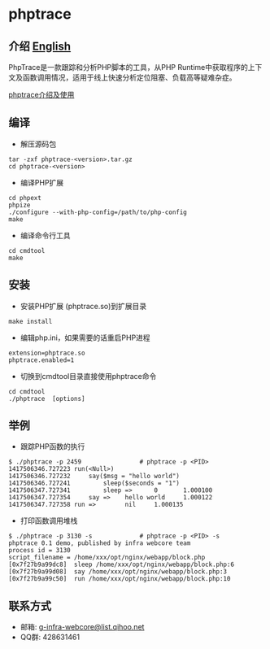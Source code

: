 phptrace
========

## 介绍 [English](https://github.com/Qihoo360/phptrace/blob/master/README.md)

PhpTrace是一款跟踪和分析PHP脚本的工具，从PHP Runtime中获取程序的上下文及函数调用情况，适用于线上快速分析定位阻塞、负载高等疑难杂症。

[phptrace介绍及使用](https://github.com/Qihoo360/phptrace/wiki)

## 编译

* 解压源码包
```shell
tar -zxf phptrace-<version>.tar.gz
cd phptrace-<version>
```

* 编译PHP扩展
```shell
cd phpext
phpize
./configure --with-php-config=/path/to/php-config
make
```

* 编译命令行工具
```shell
cd cmdtool
make
```

## 安装
* 安装PHP扩展 (phptrace.so)到扩展目录
```shell
make install
```

* 编辑php.ini，如果需要的话重启PHP进程
```
extension=phptrace.so
phptrace.enabled=1
```

* 切换到cmdtool目录直接使用phptrace命令
```shell
cd cmdtool
./phptrace  [options]
```

## 举例

* 跟踪PHP函数的执行

```shell
$ ./phptrace -p 2459                # phptrace -p <PID>
1417506346.727223 run(<Null>)
1417506346.727232     say($msg = "hello world")
1417506346.727241         sleep($seconds = "1")
1417506347.727341         sleep =>      0       1.000100 
1417506347.727354     say =>    hello world     1.000122 
1417506347.727358 run =>        nil     1.000135
```

* 打印函数调用堆栈
```shell
$ ./phptrace -p 3130 -s             # phptrace -p <PID> -s
phptrace 0.1 demo, published by infra webcore team
process id = 3130
script_filename = /home/xxx/opt/nginx/webapp/block.php
[0x7f27b9a99dc8]  sleep /home/xxx/opt/nginx/webapp/block.php:6
[0x7f27b9a99d08]  say /home/xxx/opt/nginx/webapp/block.php:3
[0x7f27b9a99c50]  run /home/xxx/opt/nginx/webapp/block.php:10 
```

## 联系方式

* 邮箱: g-infra-webcore@list.qihoo.net
* QQ群: 428631461